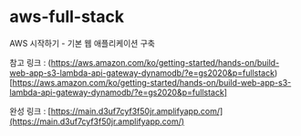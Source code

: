 # aws-full-stack
AWS 시작하기 - 기본 웹 애플리케이션 구축

참고 링크 : (https://aws.amazon.com/ko/getting-started/hands-on/build-web-app-s3-lambda-api-gateway-dynamodb/?e=gs2020&p=fullstack)[https://aws.amazon.com/ko/getting-started/hands-on/build-web-app-s3-lambda-api-gateway-dynamodb/?e=gs2020&p=fullstack]

완성 링크 : [https://main.d3uf7cyf3f50jr.amplifyapp.com/](https://main.d3uf7cyf3f50jr.amplifyapp.com/)

